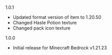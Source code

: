 1.0.1
- Updated format version of item to 1.20.50
- Changed Haste Potion texture
- Changed pack icon texture

1.0.0
- Initial release for Minecraft Bedrock v1.21.23